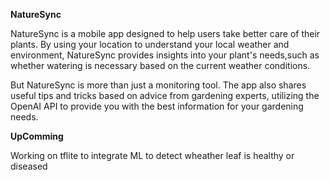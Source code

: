 **NatureSync**

NatureSync is a mobile app designed to help users take better care of their plants. 
By using your location to understand your local weather and environment,
NatureSync provides insights into your plant's needs,such as whether watering is necessary based on the current weather conditions.

But NatureSync is more than just a monitoring tool. The app also shares useful tips and tricks based on advice from gardening experts, utilizing the OpenAI API to provide you with the best information for your gardening needs.

**UpComming**

Working on tflite to integrate ML to detect wheather leaf is healthy or diseased

